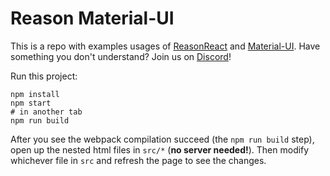 # Reason Material-UI

This is a repo with examples usages of [ReasonReact](https://github.com/reasonml/reason-react) and [Material-UI](http://www.material-ui.com/).
Have something you don't understand? Join us on [Discord](https://discord.gg/reasonml)!

Run this project:

```
npm install
npm start
# in another tab
npm run build
```

After you see the webpack compilation succeed (the `npm run build` step), open up the nested html files in `src/*` (**no server needed!**). Then modify whichever file in `src` and refresh the page to see the changes.
